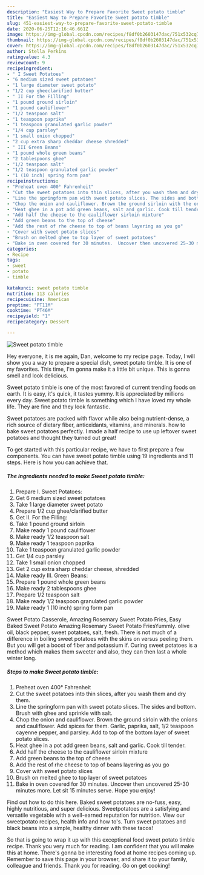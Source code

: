 ```yaml
---
description: "Easiest Way to Prepare Favorite Sweet potato timble"
title: "Easiest Way to Prepare Favorite Sweet potato timble"
slug: 451-easiest-way-to-prepare-favorite-sweet-potato-timble
date: 2020-06-25T12:16:46.661Z
image: https://img-global.cpcdn.com/recipes/f8df0b2603147dac/751x532cq70/sweet-potato-timble-recipe-main-photo.jpg
thumbnail: https://img-global.cpcdn.com/recipes/f8df0b2603147dac/751x532cq70/sweet-potato-timble-recipe-main-photo.jpg
cover: https://img-global.cpcdn.com/recipes/f8df0b2603147dac/751x532cq70/sweet-potato-timble-recipe-main-photo.jpg
author: Stella Perkins
ratingvalue: 4.3
reviewcount: 9
recipeingredient:
- " I Sweet Potatoes"
- "6 medium sized sweet potatoes"
- "1 large diameter sweet potato"
- "1/2 cup gheeclarified butter"
- " II For the Filling"
- "1 pound ground sirloin"
- "1 pound cauliflower"
- "1/2 teaspoon salt"
- "1 teaspoon paprika"
- "1 teaspoon granulated garlic powder"
- "1/4 cup parsley"
- "1 small onion chopped"
- "2 cup extra sharp cheddar cheese shredded"
- " III Green Beans"
- "1 pound whole green beans"
- "2 tablespoons ghee"
- "1/2 teaspoon salt"
- "1/2 teaspoon granulated garlic powder"
- "1 (10 inch) spring form pan"
recipeinstructions:
- "Preheat oven 400° Fahrenheit"
- "Cut the sweet potatoes into thin slices, after you wash them and dry them."
- "Line the springform pan with sweet potato slices. The sides and bottom. Brush with ghee and sprinkle with salt."
- "Chop the onion and cauliflower. Brown the ground sirloin with the onions and cauliflower.  Add spices for them. Garlic, paprika, salt,  1/2 teaspoon cayenne pepper, and parsley. Add to top of the bottom layer of sweet potato slices."
- "Heat ghee in a pot add green beans, salt and garlic. Cook till tender."
- "Add half the cheese to the cauliflower sirloin mixture"
- "Add green beans to the top of cheese"
- "Add the rest of rhe cheese to top of beans layering as you go"
- "Cover with sweet potato slices"
- "Brush on melted ghee to top layer of sweet potatoes"
- "Bake in oven covered for 30 minutes.  Uncover then uncovered 25-30 minutes more. Let sit 15 minutes serve. Hope you enjoy!"
categories:
- Recipe
tags:
- sweet
- potato
- timble

katakunci: sweet potato timble 
nutrition: 113 calories
recipecuisine: American
preptime: "PT11M"
cooktime: "PT46M"
recipeyield: "1"
recipecategory: Dessert

---
```



![Sweet potato timble](https://img-global.cpcdn.com/recipes/f8df0b2603147dac/751x532cq70/sweet-potato-timble-recipe-main-photo.jpg)

Hey everyone, it is me again, Dan, welcome to my recipe page. Today, I will show you a way to prepare a special dish, sweet potato timble. It is one of my favorites. This time, I'm gonna make it a little bit unique. This is gonna smell and look delicious.

Sweet potato timble is one of the most favored of current trending foods on earth. It is easy, it's quick, it tastes yummy. It is appreciated by millions every day. Sweet potato timble is something which I have loved my whole life. They are fine and they look fantastic.

Sweet potatoes are packed with flavor while also being nutrient-dense, a rich source of dietary fiber, antioxidants, vitamins, and minerals. how to bake sweet potatoes perfectly. I made a half recipe to use up leftover sweet potatoes and thought they turned out great!


To get started with this particular recipe, we have to first prepare a few components. You can have sweet potato timble using 19 ingredients and 11 steps. Here is how you can achieve that.

<!--inarticleads1-->

##### The ingredients needed to make Sweet potato timble:

1. Prepare  I. Sweet Potatoes:
1. Get 6 medium sized sweet potatoes
1. Take 1 large diameter sweet potato
1. Prepare 1/2 cup ghee/clarified butter
1. Get  II. For the Filling:
1. Take 1 pound ground sirloin
1. Make ready 1 pound cauliflower
1. Make ready 1/2 teaspoon salt
1. Make ready 1 teaspoon paprika
1. Take 1 teaspoon granulated garlic powder
1. Get 1/4 cup parsley
1. Take 1 small onion chopped
1. Get 2 cup extra sharp cheddar cheese, shredded
1. Make ready  III. Green Beans:
1. Prepare 1 pound whole green beans
1. Make ready 2 tablespoons ghee
1. Prepare 1/2 teaspoon salt
1. Make ready 1/2 teaspoon granulated garlic powder
1. Make ready 1 (10 inch) spring form pan


Sweet Potato Casserole, Amazing Rosemary Sweet Potato Fries, Easy Baked Sweet Potato Amazing Rosemary Sweet Potato FriesYummly. olive oil, black pepper, sweet potatoes, salt, fresh. There is not much of a difference in boiling sweet potatoes with the skins on versus peeling them. But you will get a boost of fiber and potassium if. Curing sweet potatoes is a method which makes them sweeter and also, they can then last a whole winter long. 

<!--inarticleads2-->

##### Steps to make Sweet potato timble:

1. Preheat oven 400° Fahrenheit
1. Cut the sweet potatoes into thin slices, after you wash them and dry them.
1. Line the springform pan with sweet potato slices. The sides and bottom. Brush with ghee and sprinkle with salt.
1. Chop the onion and cauliflower. Brown the ground sirloin with the onions and cauliflower.  Add spices for them. Garlic, paprika, salt,  1/2 teaspoon cayenne pepper, and parsley. Add to top of the bottom layer of sweet potato slices.
1. Heat ghee in a pot add green beans, salt and garlic. Cook till tender.
1. Add half the cheese to the cauliflower sirloin mixture
1. Add green beans to the top of cheese
1. Add the rest of rhe cheese to top of beans layering as you go
1. Cover with sweet potato slices
1. Brush on melted ghee to top layer of sweet potatoes
1. Bake in oven covered for 30 minutes.  Uncover then uncovered 25-30 minutes more. Let sit 15 minutes serve. Hope you enjoy!


Find out how to do this here. Baked sweet potatoes are no-fuss, easy, highly nutritious, and super delicious. Sweetpotatoes are a satisfying and versatile vegetable with a well-earned reputation for nutrition. View our sweetpotato recipes, health info and how to&#39;s. Turn sweet potatoes and black beans into a simple, healthy dinner with these tacos! 

So that is going to wrap it up with this exceptional food sweet potato timble recipe. Thank you very much for reading. I am confident that you will make this at home. There's gonna be interesting food at home recipes coming up. Remember to save this page in your browser, and share it to your family, colleague and friends. Thank you for reading. Go on get cooking!
